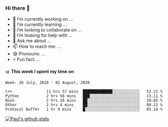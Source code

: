 ### Hi there 👋

- 🔭 I’m currently working on ...
- 🌱 I’m currently learning ...
- 👯 I’m looking to collaborate on ...
- 🤔 I’m looking for help with ...
- 💬 Ask me about ...
- 📫 How to reach me: ...
- 😄 Pronouns: ...
- ⚡ Fun fact: ...

📊 **This week I spent my time on**
<!--START_SECTION:waka-->
```text
Week: 26 July, 2020 - 02 August, 2020

C++               11 hrs 57 mins  █████████████░░░░░░░░░░░░   53.21 % 
Python            2 hrs 56 mins   ███░░░░░░░░░░░░░░░░░░░░░░   13.11 % 
Bash              2 hrs 26 mins   ██░░░░░░░░░░░░░░░░░░░░░░░   10.85 % 
Other             2 hrs 4 mins    ██░░░░░░░░░░░░░░░░░░░░░░░   09.22 % 
Protocol Buffer   1 hr 9 mins     █░░░░░░░░░░░░░░░░░░░░░░░░   05.14 %
```
<!--END_SECTION:waka-->


[![Paul's github stats](https://github-readme-stats.vercel.app/api?username=mickeyouyou&theme=dracula&show_icons=true)](https://github.com/anuraghazra/github-readme-stats)
